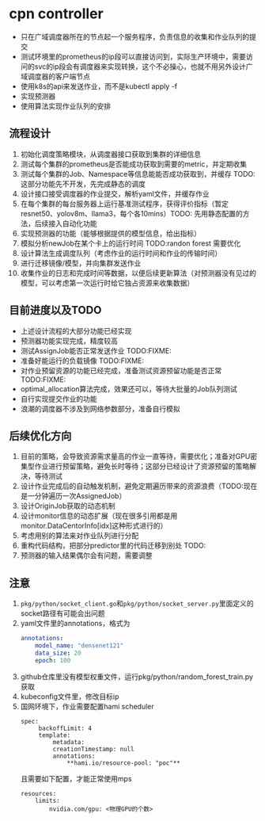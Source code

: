 # cpn controller
- 只在广域调度器所在的节点起一个服务程序，负责信息的收集和作业队列的提交
- 测试环境里的prometheus的ip段可以直接访问到，实际生产环境中，需要访问的svc的ip段会有调度器来实现转换，这个不必操心，也就不用另外设计广域调度器的客户端节点
- 使用k8s的api来发送作业，而不是kubectl apply -f
- 实现预测器
- 使用算法实现作业队列的安排

## 流程设计
1. 初始化调度策略模块，从调度器接口获取到集群的详细信息
2. 测试每个集群的prometheus是否能成功获取到需要的metric，并定期收集
3. 测试每个集群的Job、Namespace等信息能能否成功获取到，并缓存 TODO: 这部分功能先不开发，先完成静态的调度
4. 设计接口接受调度器的作业提交，解析yaml文件，并缓存作业
5. 在每个集群的每台服务器上运行基准测试程序，获得评价指标（暂定resnet50、yolov8m、llama3，每个各10mins）TODO: 先用静态配置的方法，后续接入自动化功能
6. 实现预测器的功能（能够根据提供的模型信息，给出指标）
7. 模拟分析newJob在某个卡上的运行时间 TODO:randon forest 需要优化
8. 设计算法生成调度队列（考虑作业的运行时间和作业的传输时间）
9. 进行迁移镜像/模型，并向集群发送作业
10. 收集作业的日志和完成时间等数据，以便后续更新算法（对预测器没有见过的模型，可以考虑第一次运行时给它独占资源来收集数据）

## 目前进度以及TODO
- 上述设计流程的大部分功能已经实现
- 预测器功能实现完成，精度较高
- 测试AssignJob能否正常发送作业 TODO:FIXME:
- 准备好能运行的负载镜像 TODO:FIXME:
- 对作业预留资源的功能已经完成，准备测试资源预留功能是否正常 TODO:FIXME:
- optimal_allocation算法完成，效果还可以，等待大批量的Job队列测试
- 自行实现提交作业的功能
- 浪潮的调度器不涉及到网络参数部分，准备自行模拟

## 后续优化方向
1. 目前的策略，会导致资源需求量高的作业一直等待，需要优化；准备对GPU密集型作业进行预留策略，避免长时等待；这部分已经设计了资源预留的策略解决，等待测试
2. 设计作业完成后的自动触发机制，避免定期遍历带来的资源浪费（TODO:现在是一分钟遍历一次AssignedJob）
3. 设计OriginJob获取的动态机制
4. 设计monitor信息的动态扩展（现在很多引用都是用monitor.DataCentorInfo[idx]这种形式进行的）
5. 考虑用别的算法来对作业队列进行分配
6. 重构代码结构，把部分predictor里的代码迁移到别处 TODO:
7. 预测器的输入结果偶尔会有问题，需要调整

## 注意
1. `pkg/python/socket_client.go`和`pkg/python/socket_server.py`里面定义的socket路径有可能会出问题
2. yaml文件里的annotations，格式为
    ```yaml
    annotations: 
        model_name: "densenet121"
        data_size: 20
        epoch: 100
    ```
3. github仓库里没有模型权重文件，运行pkg/python/random_forest_train.py获取
4. kubeconfig文件里，修改目标ip
5. 国网环境下，作业需要配置hami scheduler
   ```
   spec:
        backoffLimit: 4
        template:
            metadata:
            creationTimestamp: null
            annotations:
                **hami.io/resource-pool: "poc"**
    ```
    且需要如下配置，才能正常使用mps
    ```
    resources:
        limits:
            nvidia.com/gpu: <物理GPU的个数>
    ```
